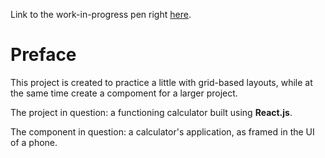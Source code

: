 Link to the work-in-progress pen right [here]().

# Preface

  This project is created to practice a little with grid-based layouts, while at the same time create a compoment for a larger project.

  The project in question: a functioning calculator built using **React.js**.

  The component in question: a calculator's application, as framed in the UI of a phone.

  